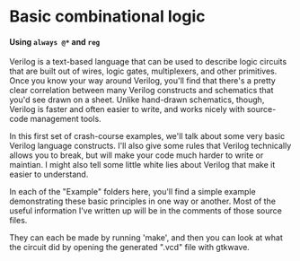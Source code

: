 # Basic combinational logic

#### Using `always @*` and `reg`

Verilog is a text-based language that can be used to describe logic circuits that are built out of wires, logic gates, multiplexers, and other primitives. Once you know your way around Verilog, you'll find that there's a pretty clear correlation between many Verilog constructs and schematics that you'd see drawn on a sheet. Unlike hand-drawn schematics, though, Verilog is faster and often easier to write, and works nicely with source-code management tools.

In this first set of crash-course examples, we'll talk about some very basic Verilog language constructs. I'll also give some rules that Verilog technically allows you to break, but will make your code much harder to write or maintian. I might also tell some little white lies about Verilog that make it easier to understand.

In each of the "Example" folders here, you'll find a simple example demonstrating these basic principles in one way or another. Most of the useful information I've written up will be in the comments of those source files.

They can each be made by running 'make', and then you can look at what the circuit did by opening the generated ".vcd" file with gtkwave.
